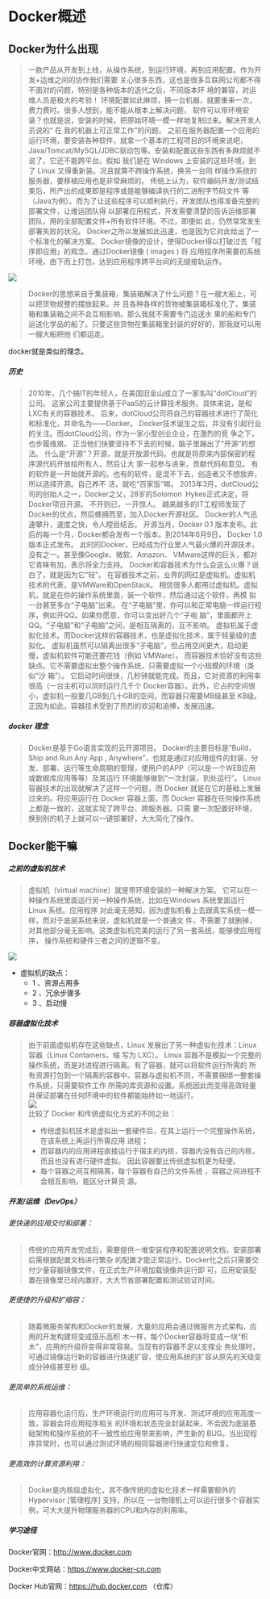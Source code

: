 # Docker概述

## Docker为什么出现

>一款产品从开发到上线，从操作系统，到运行环境，再到应用配置。作为开发+运维之间的协作我们需要
>关心很多东西，这也是很多互联网公司都不得不面对的问题，特别是各种版本的迭代之后，不同版本环
>境的兼容，对运维人员是极大的考验！
>环境配置如此麻烦，换一台机器，就要重来一次，费力费时。很多人想到，能不能从根本上解决问题，
>软件可以带环境安装？也就是说，安装的时候，把原始环境一模一样地复制过来。解决开发人员说的“ 在
>我的机器上可正常工作”的问题。
>之前在服务器配置一个应用的运行环境，要安装各种软件，就拿一个基本的工程项目的环境来说吧，
>Java/Tomcat/MySQL/JDBC驱动包等。安装和配置这些东西有多麻烦就不说了，它还不能跨平台。假如
>我们是在 Windows 上安装的这些环境，到了 Linux 又得重新装。况且就算不跨操作系统，换另一台同
>样操作系统的服务器，要移植应用也是非常麻烦的。
>传统上认为，软件编码开发/测试结束后，所产出的成果即是程序或是能够编译执行的二进制字节码文件
>等（Java为例）。而为了让这些程序可以顺利执行，开发团队也得准备完整的部署文件，让维运团队得
>以部署应用程式，开发需要清楚的告诉运维部署团队，用的全部配置文件+所有软件环境。不过，即便如
>此，仍然常常发生部署失败的状况。
>Docker之所以发展如此迅速，也是因为它对此给出了一个标准化的解决方案。
>Docker镜像的设计，使得Docker得以打破过去「程序即应用」的观念。通过Docker镜像 ( images ) 将
>应用程序所需要的系统环境，由下而上打包，达到应用程序跨平台间的无缝接轨运作。

 ![](https://raw.gitmirror.com/KwFruit/basic-picture-service/note-v1.0.0/img/202312220951117.png)

>Docker的思想来自于集装箱，集装箱解决了什么问题？在一艘大船上，可以把货物规整的摆放起来。并
>且各种各样的货物被集装箱标准化了，集装箱和集装箱之间不会互相影响。那么我就不需要专门运送水
>果的船和专门运送化学品的船了。只要这些货物在集装箱里封装的好好的，那我就可以用一艘大船把他
>们都运走。

docker就是类似的理念。

##### 历史

>2010年，几个搞IT的年轻人，在美国旧金山成立了一家名叫“dotCloud”的公司。
>这家公司主要提供基于PaaS的云计算技术服务。具体来说，是和LXC有关的容器技术。
>后来，dotCloud公司将自己的容器技术进行了简化和标准化，并命名为——Docker。
>Docker技术诞生之后，并没有引起行业的关注。而dotCloud公司，作为一家小型创业企业，在激烈的竞
>争之下，也步履维艰。
>正当他们快要坚持不下去的时候，脑子里蹦出了“开源”的想法。
>什么是“开源”？开源，就是开放源代码。也就是将原来内部保密的程序源代码开放给所有人，然后让大
>家一起参与进来，贡献代码和意见。
>有的软件是一开始就开源的。也有的软件，是混不下去，创造者又不想放弃，所以选择开源。自己养不
>活，就吃“百家饭”嘛。
>2013年3月，dotCloud公司的创始人之一，Docker之父，28岁的Solomon Hykes正式决定，将
>Docker项目开源。
>不开则已，一开惊人。
>越来越多的IT工程师发现了Docker的优点，然后蜂拥而至，加入Docker开源社区。
>Docker的人气迅速攀升，速度之快，令人瞠目结舌。
>开源当月，Docker 0.1 版本发布。此后的每一个月，Docker都会发布一个版本。到2014年6月9日，
>Docker 1.0 版本正式发布。
>此时的Docker，已经成为行业里人气最火爆的开源技术，没有之一。甚至像Google、微软、Amazon、
>VMware这样的巨头，都对它青睐有加，表示将全力支持。
>Docker和容器技术为什么会这么火爆？说白了，就是因为它“轻”。
>在容器技术之前，业界的网红是虚拟机。虚拟机技术的代表，是VMWare和OpenStack。
>相信很多人都用过虚拟机。虚拟机，就是在你的操作系统里面，装一个软件，然后通过这个软件，再模
>拟一台甚至多台“子电脑”出来。
>在“子电脑”里，你可以和正常电脑一样运行程序，例如开QQ。如果你愿意，你可以变出好几个“子电
>脑”，里面都开上QQ。“子电脑”和“子电脑”之间，是相互隔离的，互不影响。
>虚拟机属于虚拟化技术。而Docker这样的容器技术，也是虚拟化技术，属于轻量级的虚拟化。
>虚拟机虽然可以隔离出很多“子电脑”，但占用空间更大，启动更慢，虚拟机软件可能还要花钱（例如
>VMWare）。
>而容器技术恰好没有这些缺点。它不需要虚拟出整个操作系统，只需要虚拟一个小规模的环境（类似“沙 箱”）。
>它启动时间很快，几秒钟就能完成。而且，它对资源的利用率很高（一台主机可以同时运行几千个
>Docker容器）。此外，它占的空间很小，虚拟机一般要几GB到几十GB的空间，而容器只需要MB级甚至
>KB级。
>正因为如此，容器技术受到了热烈的欢迎和追捧，发展迅速。

##### docker 理念

>Docker是基于Go语言实现的云开源项目。
>Docker的主要目标是“Build，Ship and Run Any App , Anywhere”，也就是通过对应用组件的封装、分
>发、部署、运行等生命周期的管理，使用户的APP（可以是一个WEB应用或数据库应用等等）及其运行
>环境能够做到“一次封装，到处运行”。
>Linux 容器技术的出现就解决了这样一个问题，而 Docker 就是在它的基础上发展过来的。将应用运行在
>Docker 容器上面，而 Docker 容器在任何操作系统上都是一致的，这就实现了跨平台、跨服务器。只需
>要一次配置好环境，换到别的机子上就可以一键部署好，大大简化了操作。

## Docker能干嘛

##### 之前的虚拟机技术

>虚拟机（virtual machine）就是带环境安装的一种解决方案。
>它可以在一种操作系统里面运行另一种操作系统，比如在Windows 系统里面运行Linux 系统。应用程序
>对此毫无感知，因为虚拟机看上去跟真实系统一模一样，而对于底层系统来说，虚拟机就是一个普通文
>件，不需要了就删掉，对其他部分毫无影响。这类虚拟机完美的运行了另一套系统，能够使应用程序，
>操作系统和硬件三者之间的逻辑不变。

 ![](https://raw.gitmirror.com/KwFruit/basic-picture-service/note-v1.0.0/img/202312220952865.png)

* 虚拟机的缺点：
  * 1 、资源占用多
  * 2 、冗余步骤多
  * 3 、启动慢

##### 容器虚拟化技术

>由于前面虚拟机存在这些缺点，Linux 发展出了另一种虚拟化技术：Linux 容器（Linux Containers，缩
>写为 LXC）。
>Linux 容器不是模拟一个完整的操作系统，而是对进程进行隔离。有了容器，就可以将软件运行所需的
>所有资源打包到一个隔离的容器中。容器与虚拟机不同，不需要捆绑一整套操作系统，只需要软件工作
>所需的库资源和设置。系统因此而变得高效轻量并保证部署在任何环境中的软件都能始终如一地运行。<br>
>![](https://raw.gitmirror.com/KwFruit/basic-picture-service/note-v1.0.0/img/202312220952671.png)<br>
>比较了 Docker 和传统虚拟化方式的不同之处：
>
>* 传统虚拟机技术是虚拟出一套硬件后，在其上运行一个完整操作系统，在该系统上再运行所需应用
>  进程；
>* 而容器内的应用进程直接运行于宿主的内核，容器内没有自己的内核，而且也没有进行硬件虚拟。
>  因此容器要比传统虚拟机更为轻便。
>* 每个容器之间互相隔离，每个容器有自己的文件系统 ，容器之间进程不会相互影响，能区分计算资
>  源。

##### 开发/运维（DevOps）

###### 更快速的应用交付和部署：

>传统的应用开发完成后，需要提供一堆安装程序和配置说明文档，安装部署后需根据配置文档进行繁杂
>的配置才能正常运行。Docker化之后只需要交付少量容器镜像文件，在正式生产环境加载镜像并运行即
>可，应用安装配置在镜像里已经内置好，大大节省部署配置和测试验证时间。

###### 更便捷的升级和扩缩容：

>随着微服务架构和Docker的发展，大量的应用会通过微服务方式架构，应用的开发构建将变成搭乐高积
>木一样，每个Docker容器将变成一块“积木”，应用的升级将变得非常容易。当现有的容器不足以支撑业
>务处理时，可通过镜像运行新的容器进行快速扩容，使应用系统的扩容从原先的天级变成分钟级甚至秒
>级。

###### 更简单的系统运维：

>应用容器化运行后，生产环境运行的应用可与开发、测试环境的应用高度一致，容器会将应用程序相关
>的环境和状态完全封装起来，不会因为底层基础架构和操作系统的不一致性给应用带来影响，产生新的
>BUG。当出现程序异常时，也可以通过测试环境的相同容器进行快速定位和修复。

###### 更高效的计算资源利用：

>Docker是内核级虚拟化，其不像传统的虚拟化技术一样需要额外的Hypervisor [管理程序] 支持，所以在
>一台物理机上可以运行很多个容器实例，可大大提升物理服务器的CPU和内存的利用率。

##### 学习途径

Docker官网：http://www.docker.com

Docker中文网站：https://www.docker-cn.com

Docker Hub官网：https://hub.docker.com （仓库）


